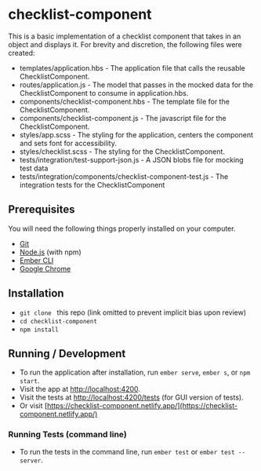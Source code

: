 # checklist-component

This is a basic implementation of a checklist component that takes in an object and displays it. For brevity and discretion, the following files were created:

* templates/application.hbs - The application file that calls the reusable ChecklistComponent.
* routes/application.js - The model that passes in the mocked data for the ChecklistComponent to consume in application.hbs.
* components/checklist-component.hbs - The template file for the ChecklistComponent.
* components/checklist-component.js - The javascript file for the ChecklistComponent.
* styles/app.scss - The styling for the application, centers the component and sets font for accessibility.
* styles/checklist.scss - The styling for the ChecklistComponent.
* tests/integration/test-support-json.js - A JSON blobs file for mocking test data
* tests/integration/components/checklist-component-test.js - The integration tests for the ChecklistComponent

## Prerequisites

You will need the following things properly installed on your computer.

* [Git](https://git-scm.com/)
* [Node.js](https://nodejs.org/) (with npm)
* [Ember CLI](https://ember-cli.com/)
* [Google Chrome](https://google.com/chrome/)

## Installation

* `git clone ` this repo (link omitted to prevent implicit bias upon review)
* `cd checklist-component`
* `npm install`

## Running / Development

* To run the application after installation, run `ember serve`, `ember s`, or `npm start`.
* Visit the app at [http://localhost:4200](http://localhost:4200).
* Visit the tests at [http://localhost:4200/tests](http://localhost:4200/tests) (for GUI version of tests).
* Or visit [https://checklist-component.netlify.app/](https://checklist-component.netlify.app/)

### Running Tests (command line)

* To run the tests in the command line, run `ember test` or `ember test --server`.
